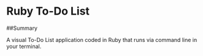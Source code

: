 # Ruby To-Do List

##Summary

A visual To-Do List application coded in Ruby that runs via command line in your terminal.
